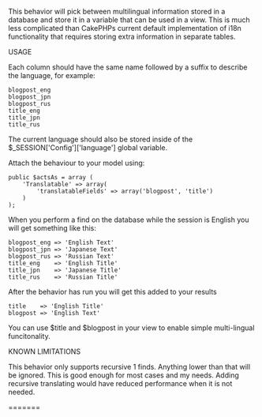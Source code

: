
This behavior will pick between multilingual information stored in a database and
store it in a variable that can be used in a view. This is much less complicated than
CakePHPs current default implementation of i18n functionality that requires storing
extra information in separate tables.

USAGE 

Each column should have the same name followed by a suffix to describe the language, 
for example:

	blogpost_eng
	blogpost_jpn
	blogpost_rus
	title_eng
	title_jpn
	title_rus

The current language should also be stored inside of the $_SESSION['Config']['language']
global variable.

Attach the behaviour to your model using:

	public $actsAs = array (
		'Translatable' => array(
			'translatableFields' => array('blogpost', 'title')
		)
	); 

When you perform a find on the database while the session is English you will get 
something like this:

	blogpost_eng => 'English Text'
	blogpost_jpn => 'Japanese Text'
	blogpost_rus => 'Russian Text'
	title_eng    => 'English Title'
	title_jpn    => 'Japanese Title'
	title_rus    => 'Russian Title'

After the behavior has run you will get this added to your results

	title    => 'English Title'
	blogpost => 'English Text'

You can use $title and $blogpost in your view to enable simple multi-lingual funcitonality.

KNOWN LIMITATIONS

This behavior only supports recursive 1 finds. Anything lower than that will be ignored.
This is good enough for most cases and my needs. Adding recursive translating would have
reduced performance when it is not needed. 

=======
